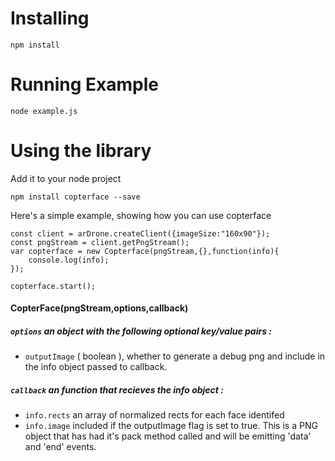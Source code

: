 Installing
==========

```
npm install
```

Running Example
==========

    node example.js

Using the library
=========

Add it to your node project
```
npm install copterface --save
```

Here's a simple example, showing how you can use copterface
```
const client = arDrone.createClient({imageSize:"160x90"});
const pngStream = client.getPngStream();
var copterface = new Copterface(pngStream,{},function(info){
    console.log(info);
});

copterface.start();
```


#### CopterFace(pngStream,options,callback)

##### `options` an object with the following optional key/value pairs :
* `outputImage` ( boolean ), whether to generate a debug png and include in the info object passed to callback.

##### `callback` an function that recieves the info object :
* `info.rects` an array of normalized rects for each face identifed
* `info.image` included if the outputImage flag is set to true. This is a PNG object that has had it's pack method called and will be emitting 'data' and 'end' events.
